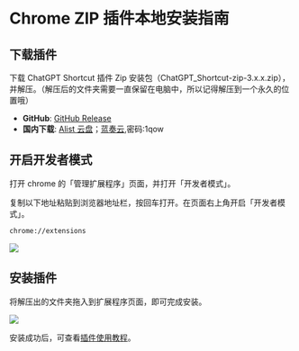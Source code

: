 # Chrome ZIP 插件本地安装指南

## 下载插件

下载 ChatGPT Shortcut 插件 Zip 安装包（ChatGPT_Shortcut-zip-3.x.x.zip），并解压。（解压后的文件夹需要一直保留在电脑中，所以记得解压到一个永久的位置哦）

- **GitHub**: [GitHub Release](https://github.com/rockbenben/ChatGPT-Shortcut/releases/latest)
- **国内下载**: [Alist 云盘](https://alist.newzone.top:9003/apps/ChatGPT%20Shortcut%20Extension)；[蓝奏云](https://wwva.lanzouq.com/b01lsc9vi),密码:1qow

## 开启开发者模式

打开 chrome 的「管理扩展程序」页面，并打开「开发者模式」。

复制以下地址粘贴到浏览器地址栏，按回车打开。在页面右上角开启「开发者模式」。

```txt
chrome://extensions
```

![](https://img.newzone.top/2024-08-12-22-05-52.png?imageMogr2/format/webp)

## 安装插件

将解压出的文件夹拖入到扩展程序页面，即可完成安装。

![](https://img.newzone.top/2024-08-12-22-27-47.png?imageMogr2/format/webp)

安装成功后，可查看[插件使用教程](./usage.md)。
